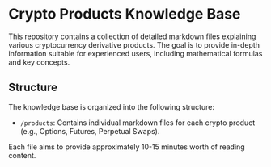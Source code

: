 # Crypto Products Knowledge Base

This repository contains a collection of detailed markdown files explaining various cryptocurrency derivative products. The goal is to provide in-depth information suitable for experienced users, including mathematical formulas and key concepts.

## Structure

The knowledge base is organized into the following structure:

-   `/products`: Contains individual markdown files for each crypto product (e.g., Options, Futures, Perpetual Swaps).

Each file aims to provide approximately 10-15 minutes worth of reading content. 